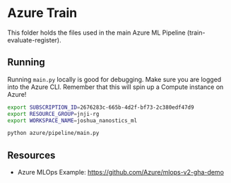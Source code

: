# Azure Train

This folder holds the files used in the main Azure ML Pipeline (train-evaluate-register).

## Running

Running `main.py` locally is good for debugging. Make sure you are logged into the Azure CLI. Remember that this will spin up a Compute instance on Azure!

```bash
export SUBSCRIPTION_ID=2676283c-665b-4d2f-bf73-2c380edf47d9
export RESOURCE_GROUP=jnji-rg
export WORKSPACE_NAME=joshua_nanostics_ml

python azure/pipeline/main.py
```

## Resources

- Azure MLOps Example: https://github.com/Azure/mlops-v2-gha-demo
